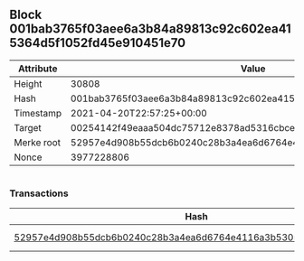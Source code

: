 ## Block 001bab3765f03aee6a3b84a89813c92c602ea415364d5f1052fd45e910451e70

Attribute | Value
--- | ---
Height | 30808
Hash | 001bab3765f03aee6a3b84a89813c92c602ea415364d5f1052fd45e910451e70
Timestamp | 2021-04-20T22:57:25+00:00
Target | 00254142f49eaaa504dc75712e8378ad5316cbcead634704b3734b6271167cc4
Merke root | 52957e4d908b55dcb6b0240c28b3a4ea6d6764e4116a3b53051855338795475f
Nonce | 3977228806

```

```

### Transactions

Hash | Amount
--- | ---
[52957e4d908b55dcb6b0240c28b3a4ea6d6764e4116a3b53051855338795475f](52957e4d908b55dcb6b0240c28b3a4ea6d6764e4116a3b53051855338795475f.md) | 10.00000000 SKEPTI 
